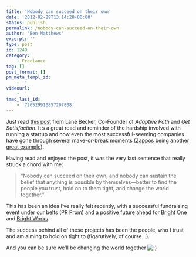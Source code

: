 ```yaml
---
title: 'Nobody can succeed on their own'
date: '2012-02-29T13:14:28+00:00'
status: publish
permalink: /nobody-can-succeed-on-their-own
author: 'Ben Matthews'
excerpt: ''
type: post
id: 1249
category:
    - Freelance
tag: []
post_format: []
pm_meta_templ_id:
    - ''
videourl:
    - ''
tmac_last_id:
    - '726529910857207808'
---
```

Just read [this post](http://web.archive.org/web/20120302212421/http://founderdating.com/comingtodinner/) from Lane Becker, Co-Founder of *Adaptive Path* and *Get Satisfaction*. It’s a great read and reminder of the hardship involved with running a startup and how even the most successful-seeming companies have gone through several make-or-break moments ([Zappos being another great example](http://web.archive.org/web/20120302212421/http://www.youtube.com/watch?v=10xZJYaDMd0)).

Having read and enjoyed the post, it was the very last sentence that really struck a chord with me:

> “Nobody can succeed on their own, and nobody can sustain the belief that anything is possible by themselves—better to find the people you trust, hold on to them tight, and change the world together.”

This has been an idea I’ve really felt recently, with a successful fundraising event under our belts ([PR Prom](http://web.archive.org/web/20120302212421/http://prprom.org/ "PR Prom")) and a positive future ahead for [Bright One](http://web.archive.org/web/20120302212421/http://brightone.org.uk/ "Bright One") and [Bright Works](http://web.archive.org/web/20120302212421/http://brightworks.me/ "Bright Works").

The success behind all of these projects has been the people, who I trust and am aiming to hold on tight to (figarutively, of course…).

And you can be sure we’ll be changing the world together ![:)](http://web.archive.org/web/20120302212421im_/http://benrmatthews.com/wp-includes/images/smilies/icon_smile.gif)